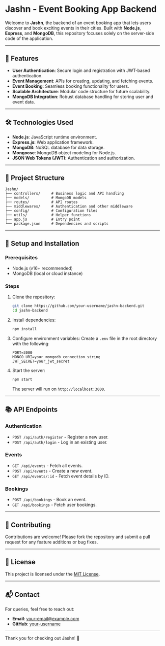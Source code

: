 
# Jashn - Event Booking App Backend

Welcome to **Jashn**, the backend of an event booking app that lets users discover and book exciting events in their cities. Built with **Node.js**, **Express**, and **MongoDB**, this repository focuses solely on the server-side code of the application.

---

## 🚀 Features

- **User Authentication**: Secure login and registration with JWT-based authentication.
- **Event Management**: APIs for creating, updating, and fetching events.
- **Event Booking**: Seamless booking functionality for users.
- **Scalable Architecture**: Modular code structure for future scalability.
- **MongoDB Integration**: Robust database handling for storing user and event data.

---

## 🛠️ Technologies Used

- **Node.js**: JavaScript runtime environment.
- **Express.js**: Web application framework.
- **MongoDB**: NoSQL database for data storage.
- **Mongoose**: MongoDB object modeling for Node.js.
- **JSON Web Tokens (JWT)**: Authentication and authorization.

---

## 📂 Project Structure

```
Jashn/
├── controllers/     # Business logic and API handling
├── models/          # MongoDB models
├── routes/          # API routes
├── middlewares/     # Authentication and other middleware
├── config/          # Configuration files
├── utils/           # Helper functions
├── app.js           # Entry point
└── package.json     # Dependencies and scripts
```

---

## 🔧 Setup and Installation

### Prerequisites

- Node.js (v16+ recommended)
- MongoDB (local or cloud instance)

### Steps

1. Clone the repository:
   ```bash
   git clone https://github.com/your-username/jashn-backend.git
   cd jashn-backend
   ```

2. Install dependencies:
   ```bash
   npm install
   ```

3. Configure environment variables:
   Create a `.env` file in the root directory with the following:
   ```env
   PORT=3000
   MONGO_URI=your_mongodb_connection_string
   JWT_SECRET=your_jwt_secret
   ```

4. Start the server:
   ```bash
   npm start
   ```

   The server will run on `http://localhost:3000`.

---

## 📚 API Endpoints

### Authentication
- `POST /api/auth/register` - Register a new user.
- `POST /api/auth/login` - Log in an existing user.

### Events
- `GET /api/events` - Fetch all events.
- `POST /api/events` - Create a new event.
- `GET /api/events/:id` - Fetch event details by ID.

### Bookings
- `POST /api/bookings` - Book an event.
- `GET /api/bookings` - Fetch user bookings.

---

## 🤝 Contributing

Contributions are welcome! Please fork the repository and submit a pull request for any feature additions or bug fixes.

---

## 📜 License

This project is licensed under the [MIT License](LICENSE).

---

## 📬 Contact

For queries, feel free to reach out:
- **Email**: your-email@example.com
- **GitHub**: [your-username](https://github.com/your-username)

---

Thank you for checking out Jashn! 🎉
